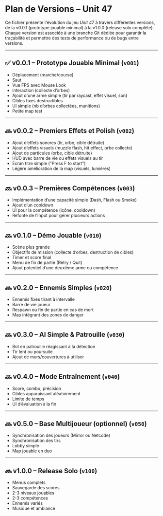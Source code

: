 # Plan de Versions – Unit 47

Ce fichier présente l'évolution du jeu *Unit 47* à travers différentes versions, de la v0.0.1 (prototype jouable minimal) à la v1.0.0 (release solo complète). Chaque version est associée à une branche Git dédiée pour garantir la traçabilité et permettre des tests de performance ou de bugs entre versions.

---

## ✅ v0.0.1 – Prototype Jouable Minimal (`v001`)
- Déplacement (marche/course)
- Saut
- Vue FPS avec Mouse Look
- Interaction (collecte d’orbes)
- Ajout d'une arme simple (tir par raycast, effet visuel, son)
- Cibles fixes destructibles
- UI simple (nb d’orbes collectées, munitions)
- Petite map test

---

## 🔜 v0.0.2 – Premiers Effets et Polish (`v002`)
- Ajout d’effets sonores (tir, orbe, cible détruite)
- Ajout d’effets visuels (muzzle flash, hit effect, orbe collecte)
- Ajout de particules (orbe, cible détruite)
- HUD avec barre de vie ou effets visuels au tir
- Écran titre simple ("Press F to start")
- Légère amélioration de la map (visuels, lumières)

---

## 🔜 v0.0.3 – Premières Compétences (`v003`)
- Implémentation d’une capacité simple (Dash, Flash ou Smoke)
- Ajout d’un cooldown
- UI pour la compétence (icône, cooldown)
- Refonte de l’Input pour gérer plusieurs actions

---

## 🔜 v0.1.0 – Démo Jouable (`v010`)
- Scène plus grande
- Objectifs de mission (collecte d’orbes, destruction de cibles)
- Timer et score final
- Menu de fin de partie (Retry / Quit)
- Ajout potentiel d’une deuxième arme ou compétence

---

## 🔜 v0.2.0 – Ennemis Simples (`v020`)
- Ennemis fixes tirant à intervalle
- Barre de vie joueur
- Respawn ou fin de partie en cas de mort
- Map intégrant des zones de danger

---

## 🔜 v0.3.0 – AI Simple & Patrouille (`v030`)
- Bot en patrouille réagissant à la détection
- Tir lent ou poursuite
- Ajout de murs/couvertures à utiliser

---

## 🔜 v0.4.0 – Mode Entraînement (`v040`)
- Score, combo, précision
- Cibles apparaissant aléatoirement
- Limite de temps
- UI d’évaluation à la fin

---

## 🔜 v0.5.0 – Base Multijoueur (optionnel) (`v050`)
- Synchronisation des joueurs (Mirror ou Netcode)
- Synchronisation des tirs
- Lobby simple
- Map jouable en duo

---

## 🔜 v1.0.0 – Release Solo (`v100`)
- Menus complets
- Sauvegarde des scores
- 2-3 niveaux jouables
- 2-3 compétences
- Ennemis variés
- Musique et ambiance